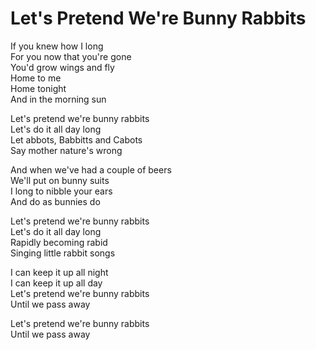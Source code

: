 # Let's Pretend We're Bunny Rabbits  

If you knew how I long  
For you now that you're gone  
You'd grow wings and fly  
Home to me  
Home tonight  
And in the morning sun  

Let's pretend we're bunny rabbits  
Let's do it all day long  
Let abbots, Babbitts and Cabots  
Say mother nature's wrong  

And when we've had a couple of beers  
We'll put on bunny suits  
I long to nibble your ears  
And do as bunnies do  

Let's pretend we're bunny rabbits  
Let's do it all day long  
Rapidly becoming rabid  
Singing little rabbit songs  

I can keep it up all night  
I can keep it up all day  
Let's pretend we're bunny rabbits  
Until we pass away  

Let's pretend we're bunny rabbits  
Until we pass away  
